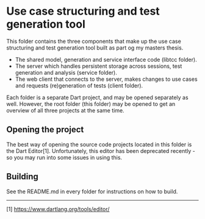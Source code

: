 Use case structuring and test generation tool
=============================================

This folder contains the three components that make up the use case structuring and test generation tool built as part og my masters thesis.
 
  - The shared model, generation and service interface code (libtcc folder).
  - The server which handles persistent storage across sessions, test generation and analysis (service folder).
  - The web client that connects to the server, makes changes to use cases and requests (re)generation of tests (client folder).

Each folder is a separate Dart project, and may be opened separately as well. However, the root folder (this folder) may be opened to get an overview of all three projects at the same time.


Opening the project
-------------------

The best way of opening the source code projects located in this folder is the Dart Editor[1]. Unfortunately, this editor has been deprecated recently - so you may run into some issues in using this.

Building
--------

See the README.md in every folder for instructions on how to build.


-------

[1] https://www.dartlang.org/tools/editor/